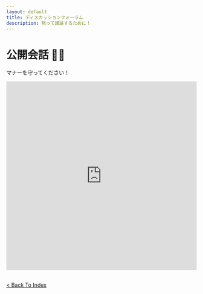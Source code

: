 ```yaml
---
layout: default
title: ディスカッションフォーラム
description: 黙って議論するために！
---
```


# 公開会話 🐻‍❄️
マナーを守ってください！

<iframe src="https://www5.cbox.ws/box/?boxid=950457&boxtag=iB7qgo" width="100%" height="500" allowtransparency="yes" allow="autoplay" frameborder="0" marginheight="0" marginwidth="0" scrolling="auto"></iframe>	
<br />
<br />

[< Back To Index](../)
